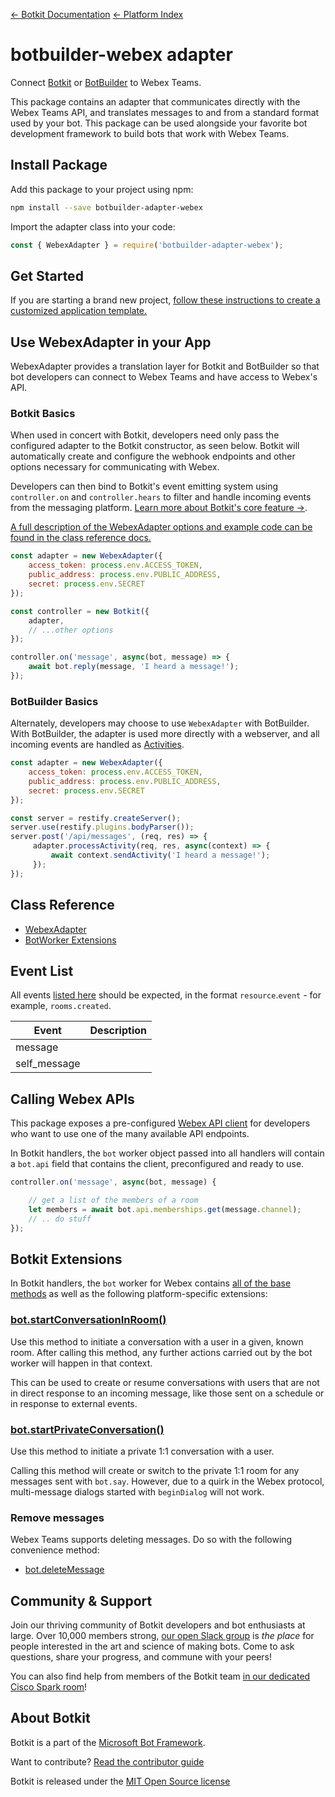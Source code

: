 [&larr; Botkit Documentation](../core.md)  [&larr; Platform Index](index.md) 

# botbuilder-webex adapter
Connect [Botkit](https://www.npmjs.com/package/botkit) or [BotBuilder](https://www.npmjs.com/package/botbuilder) to Webex Teams.

This package contains an adapter that communicates directly with the Webex Teams API,
and translates messages to and from a standard format used by your bot. This package can be used alongside your favorite bot development framework to build bots that work with Webex Teams.

## Install Package

Add this package to your project using npm:

```bash
npm install --save botbuilder-adapter-webex
```

Import the adapter class into your code:

```javascript
const { WebexAdapter } = require('botbuilder-adapter-webex');
```

## Get Started

If you are starting a brand new project, [follow these instructions to create a customized application template.](https://botkit.ai/getstarted.html)

## Use WebexAdapter in your App

WebexAdapter provides a translation layer for Botkit and BotBuilder so that bot developers can connect to Webex Teams and have access to Webex's API.

### Botkit Basics

When used in concert with Botkit, developers need only pass the configured adapter to the Botkit constructor, as seen below. Botkit will automatically create and configure the webhook endpoints and other options necessary for communicating with Webex.

Developers can then bind to Botkit's event emitting system using `controller.on` and `controller.hears` to filter and handle incoming events from the messaging platform. [Learn more about Botkit's core feature &rarr;](../index.md).

[A full description of the WebexAdapter options and example code can be found in the class reference docs.](../reference/webex.md#create-a-new-webexadapter)

```javascript
const adapter = new WebexAdapter({
    access_token: process.env.ACCESS_TOKEN,
    public_address: process.env.PUBLIC_ADDRESS,
    secret: process.env.SECRET 
});

const controller = new Botkit({
    adapter,
    // ...other options
});

controller.on('message', async(bot, message) => {
    await bot.reply(message, 'I heard a message!');
});
```

### BotBuilder Basics

Alternately, developers may choose to use `WebexAdapter` with BotBuilder. With BotBuilder, the adapter is used more directly with a webserver, and all incoming events are handled as [Activities](https://docs.microsoft.com/en-us/javascript/api/botframework-schema/activity?view=botbuilder-ts-latest).

```javascript
const adapter = new WebexAdapter({
    access_token: process.env.ACCESS_TOKEN,
    public_address: process.env.PUBLIC_ADDRESS,
    secret: process.env.SECRET 
});

const server = restify.createServer();
server.use(restify.plugins.bodyParser());
server.post('/api/messages', (req, res) => {
     adapter.processActivity(req, res, async(context) => {
         await context.sendActivity('I heard a message!');
     });
});
```

## Class Reference

* [WebexAdapter](../reference/webex.md#webexadapter)
* [BotWorker Extensions](../reference/webex.md#webexbotworker)

## Event List

All events [listed here](https://developer.webex.com/webhooks-explained.html#resources-events) should be expected, in the format `resource`.`event` - for example, `rooms.created`.  

| Event | Description
|--- |---
| message |
| self_message | 


## Calling Webex APIs

This package exposes a pre-configured [Webex API client](https://www.npmjs.com/package/ciscospark) for developers who want to use one of the many available API endpoints.

In Botkit handlers, the `bot` worker object passed into all handlers will contain a `bot.api` field that contains the client, preconfigured and ready to use.

```javascript
controller.on('message', async(bot, message) {

    // get a list of the members of a room
    let members = await bot.api.memberships.get(message.channel);
    // .. do stuff
});
```

## Botkit Extensions
In Botkit handlers, the `bot` worker for Webex contains [all of the base methods](../reference/core.md#BotWorker) as well as the following platform-specific extensions:

### [bot.startConversationInRoom()](../reference/webex.md#startconversationinroom)

Use this method to initiate a conversation with a user in a given, known room.  After calling this method, any further actions carried out by the bot worker will happen in that context.

This can be used to create or resume conversations with users that are not in direct response to an incoming message, like those sent on a schedule or in response to external events.

### [bot.startPrivateConversation()](../reference/webex.md#startprivateconversation)

Use this method to initiate a private 1:1 conversation with a user.

Calling this method will create or switch to the private 1:1 room for any messages sent with `bot.say`. However, due to a quirk in the Webex protocol, multi-message dialogs started with `beginDialog` will not work.

### Remove messages

Webex Teams supports deleting messages. Do so with the following convenience method:

* [bot.deleteMessage](../reference/webex.md#deletemessage)

## Community & Support

Join our thriving community of Botkit developers and bot enthusiasts at large.
Over 10,000 members strong, [our open Slack group](https://community.botkit.ai) is
_the place_ for people interested in the art and science of making bots.
Come to ask questions, share your progress, and commune with your peers!

You can also find help from members of the Botkit team [in our dedicated Cisco Spark room](https://eurl.io/#SyNZuomKx)!

## About Botkit

Botkit is a part of the [Microsoft Bot Framework](https://dev.botframework.com).

Want to contribute? [Read the contributor guide](https://github.com/howdyai/botkit/blob/master/CONTRIBUTING.md)

Botkit is released under the [MIT Open Source license](https://github.com/howdyai/botkit/blob/master/LICENSE.md)